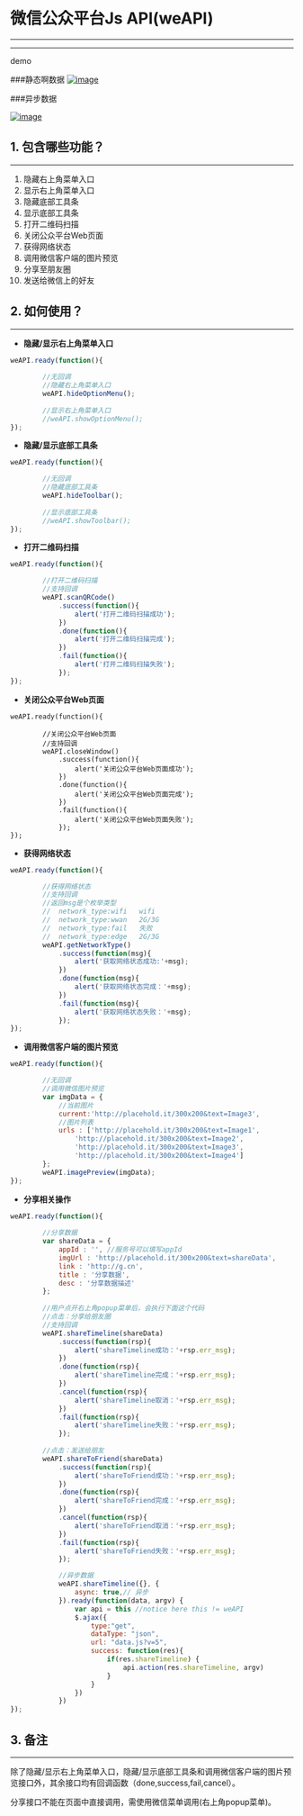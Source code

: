 # 微信公众平台Js API(weAPI)
-------------------------


----------

demo

###静态啊数据
[![image](demo.png)](http://gogoyqj.github.io/weAPI/)

###异步数据

[![image](async.png)](http://gogoyqj.github.io/weAPI/async.html)


## 1. 包含哪些功能？
-----------------

1. 隐藏右上角菜单入口
2. 显示右上角菜单入口
3. 隐藏底部工具条
4. 显示底部工具条
5. 打开二维码扫描
6. 关闭公众平台Web页面
7. 获得网络状态
8. 调用微信客户端的图片预览
9. 分享至朋友圈
10. 发送给微信上的好友
	
## 2. 如何使用？
--------------

*	**隐藏/显示右上角菜单入口**
``` javascript
weAPI.ready(function(){
    
        //无回调
        //隐藏右上角菜单入口
	    weAPI.hideOptionMenu();
	
    	//显示右上角菜单入口
    	//weAPI.showOptionMenu();
});
```

*	**隐藏/显示底部工具条**
``` javascript
weAPI.ready(function(){

        //无回调
    	//隐藏底部工具条
    	weAPI.hideToolbar();
    	
    	//显示底部工具条
    	//weAPI.showToolbar();
});
```

*	**打开二维码扫描**
``` javascript
weAPI.ready(function(){

    	//打开二维码扫描
    	//支持回调
    	weAPI.scanQRCode()
    		.success(function(){
    			alert('打开二维码扫描成功');
    		})
    		.done(function(){
    			alert('打开二维码扫描完成');
    		})
    		.fail(function(){
    			alert('打开二维码扫描失败');
    		});
});
```

*	**关闭公众平台Web页面**
``` 
weAPI.ready(function(){

    	//关闭公众平台Web页面
    	//支持回调
    	weAPI.closeWindow()
    		.success(function(){
    			alert('关闭公众平台Web页面成功');
    		})
    		.done(function(){
    			alert('关闭公众平台Web页面完成');
    		})
    		.fail(function(){
    			alert('关闭公众平台Web页面失败');
    		});
});
```

*	**获得网络状态**
``` javascript
weAPI.ready(function(){

    	//获得网络状态
    	//支持回调
    	//返回msg是个枚举类型
    	//	network_type:wifi   wifi
    	//	network_type:wwan	2G/3G
    	//	network_type:fail	失败
    	//	network_type:edge	2G/3G
    	weAPI.getNetworkType()
    		.success(function(msg){
    			alert('获取网络状态成功:'+msg);						
    		})
    		.done(function(msg){
    			alert('获取网络状态完成：'+msg);
    		})
    		.fail(function(msg){
    			alert('获取网络状态失败：'+msg);
    		});
});
```

*	**调用微信客户端的图片预览**
``` javascript
weAPI.ready(function(){

        //无回调
    	//调用微信图片预览
    	var imgData = {
    		//当前图片
    		current:'http://placehold.it/300x200&text=Image3',
    		//图片列表
    		urls : ['http://placehold.it/300x200&text=Image1',
    		    'http://placehold.it/300x200&text=Image2',
    		    'http://placehold.it/300x200&text=Image3',
    		    'http://placehold.it/300x200&text=Image4']
    	};
    	weAPI.imagePreview(imgData);
});
```

*	**分享相关操作**
``` javascript
weAPI.ready(function(){
 
        //分享数据
    	var shareData = {
    		appId : '', //服务号可以填写appId
    		imgUrl : 'http://placehold.it/300x200&text=shareData',
    		link : 'http://g.cn',
    		title : '分享数据',
    		desc : '分享数据描述'
    	};
    
    	//用户点开右上角popup菜单后，会执行下面这个代码
    	//点击：分享给朋友圈
    	//支持回调
    	weAPI.shareTimeline(shareData)
    		.success(function(rsp){
    			alert('shareTimeline成功：'+rsp.err_msg);
    		})
    		.done(function(rsp){
    			alert('shareTimeline完成：'+rsp.err_msg);
    		})
    		.cancel(function(rsp){
    			alert('shareTimeline取消：'+rsp.err_msg);
    		})
    		.fail(function(rsp){
    			alert('shareTimeline失败：'+rsp.err_msg);
    		});
    
    	//点击：发送给朋友
    	weAPI.shareToFriend(shareData)
    		.success(function(rsp){
    			alert('shareToFriend成功：'+rsp.err_msg);
    		})
    		.done(function(rsp){
    			alert('shareToFriend完成：'+rsp.err_msg);
    		})
    		.cancel(function(rsp){
    			alert('shareToFriend取消：'+rsp.err_msg);
    		})
    		.fail(function(rsp){
    			alert('shareToFriend失败：'+rsp.err_msg);
    		});

            //异步数据
            weAPI.shareTimeline({}, {
                async: true,// 异步
            }).ready(function(data, argv) {
                var api = this //notice here this != weAPI
                $.ajax({
                    type:"get", 
                    dataType: "json", 
                    url: "data.js?v=5", 
                    success: function(res){
                        if(res.shareTimeline) {
                            api.action(res.shareTimeline, argv)
                        }
                    }
                })
            })
});
```

## 3. 备注
----------

除了隐藏/显示右上角菜单入口，隐藏/显示底部工具条和调用微信客户端的图片预览接口外，其余接口均有回调函数（done,success,fail,cancel）。
	
分享接口不能在页面中直接调用，需使用微信菜单调用(右上角popup菜单)。
